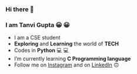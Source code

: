 ### Hi there 👋
### I am Tanvi Gupta :grinning: :grinning:
* I am a CSE student
* **Exploring** and **Learning** the world of **TECH**
* Codes in **Python** :computer: :computer:
* I’m currently learning **C Programming language**
* Follow me on [Instagram](https://www.instagram.com/ta.nvi6462/) and on [LinkedIn](https://www.linkedin.com/in/tanvi-gupta-5603b61ba/) :upside_down_face:







<!--
**Tanvi129/Tanvi129** is a ✨ _special_ ✨ repository because its `README.md` (this file) appears on your GitHub profile.

Here are some ideas to get you started:

- 🔭 I’m currently working on ...
- 🌱 I’m currently learning ...
- 👯 I’m looking to collaborate on ...
- 🤔 I’m looking for help with ...
- 💬 Ask me about ...
- 📫 How to reach me: ...
- 😄 Pronouns: ...
- ⚡ Fun fact: ...
-->
